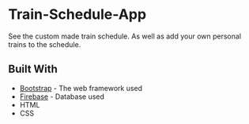 # Train-Schedule-App

See the custom made train schedule. As well as add your own personal trains to the schedule.

## Built With

* [Bootstrap](https://getbootstrap.com/) - The web framework used
* [Firebase](https://firebase.google.com/) - Database used
* HTML
* CSS